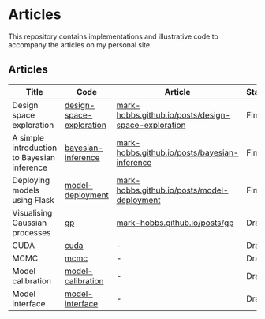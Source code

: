 # Articles

This repository contains implementations and illustrative code to accompany the articles on my personal site.

## Articles

| Title | Code | Article | Status |
| ----- | ---- | ------- | ------ |
| Design space exploration | [design-space-exploration](/design-space-exploration/) | [mark-hobbs.github.io/posts/design-space-exploration](https://mark-hobbs.github.io/posts/design-space-exploration) | Final |
| A simple introduction to Bayesian inference | [bayesian-inference](/bayesian-inference/) | [mark-hobbs.github.io/posts/bayesian-inference](https://mark-hobbs.github.io/posts/bayesian-inference) | Final |
| Deploying models using Flask | [model-deployment](/model-deployment/) | [mark-hobbs.github.io/posts/model-deployment](https://mark-hobbs.github.io/posts/model-deployment) | Final |
| Visualising Gaussian processes | [gp](/gp/) | [mark-hobbs.github.io/posts/gp](https://mark-hobbs.github.io/posts/gp) | Draft |
| CUDA | [cuda](/cuda/) | - | Draft |
| MCMC | [mcmc](/mcmc/) | - | Draft |
| Model calibration | [model-calibration](/model-calibration/) | - | Draft |
| Model interface | [model-interface](/model-interface/) | - | Draft |